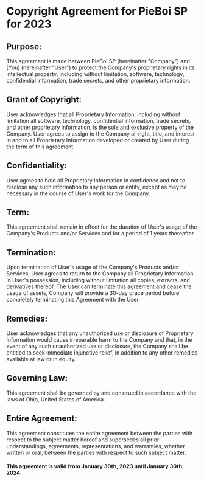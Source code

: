 # Copyright Agreement for PieBoi SP for 2023


## Purpose:

 This agreement is made between PieBoi SP (hereinafter "Company") and [You] (hereinafter "User") to protect the Company's proprietary rights in its intellectual property, including without limitation, software, technology, confidential information, trade secrets, and other proprietary information.

## Grant of Copyright: 

 User acknowledges that all Proprietary Information, including without limitation all software, technology, confidential information, trade secrets, and other proprietary information, is the sole and exclusive property of the Company. User agrees to assign to the Company all right, title, and interest in and to all Proprietary Information developed or created by User during the term of this agreement.

## Confidentiality: 

 User agrees to hold all Proprietary Information in confidence and not to disclose any such information to any person or entity, except as may be necessary in the course of User's work for the Company.

## Term:

 This agreement shall remain in effect for the duration of User's usage of the Company's Products and/or Services and for a period of 1 years thereafter.

## Termination: 

 Upon termination of User's usage of the Company's Products and/or Services, User agrees to return to the Company all Proprietary Information in User's possession, including without limitation all copies, extracts, and derivatives thereof. The User can terminate this agreement and cease the usage of assets, Company will provide a 30-day grace period before completely terminating this Agreement with the User

## Remedies: 

 User acknowledges that any unauthorized use or disclosure of Proprietary Information would cause irreparable harm to the Company and that, in the event of any such unauthorized use or disclosure, the Company shall be entitled to seek immediate injunctive relief, in addition to any other remedies available at law or in equity.

## Governing Law: 

 This agreement shall be governed by and construed in accordance with the laws of Ohio, United States of America.

## Entire Agreement:

 This agreement constitutes the entire agreement between the parties with respect to the subject matter hereof and supersedes all prior understandings, agreements, representations, and warranties, whether written or oral, between the parties with respect to such subject matter.



#### This agreement is valid from January 30th, 2023 until January 30th, 2024.
